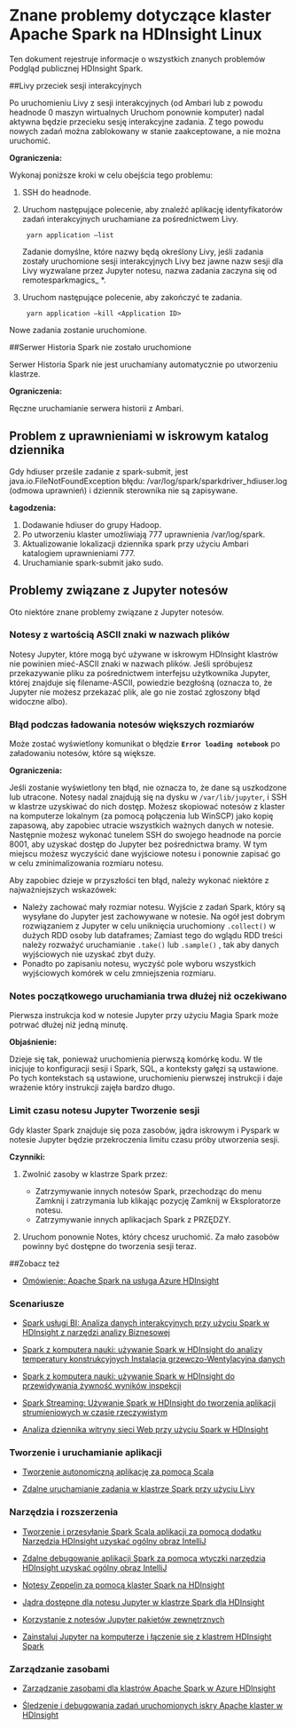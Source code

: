 <properties 
    pageTitle="Znane problemy Spark Apache w HDInsight | Microsoft Azure" 
    description="Znane problemy Spark Apache w HDInsight." 
    services="hdinsight" 
    documentationCenter="" 
    authors="mumian" 
    manager="jhubbard" 
    editor="cgronlun"
    tags="azure-portal"/>

<tags 
    ms.service="hdinsight" 
    ms.workload="big-data" 
    ms.tgt_pltfrm="na" 
    ms.devlang="na" 
    ms.topic="article" 
    ms.date="08/25/2016" 
    ms.author="nitinme"/>

# <a name="known-issues-for-apache-spark-cluster-on-hdinsight-linux"></a>Znane problemy dotyczące klaster Apache Spark na HDInsight Linux

Ten dokument rejestruje informacje o wszystkich znanych problemów Podgląd publicznej HDInsight Spark.  

##<a name="livy-leaks-interactive-session"></a>Livy przeciek sesji interakcyjnych
 
Po uruchomieniu Livy z sesji interakcyjnych (od Ambari lub z powodu headnode 0 maszyn wirtualnych Uruchom ponownie komputer) nadal aktywna będzie przecieku sesję interakcyjne zadania. Z tego powodu nowych zadań można zablokowany w stanie zaakceptowane, a nie można uruchomić.

**Ograniczenia:**

Wykonaj poniższe kroki w celu obejścia tego problemu:

1. SSH do headnode. 
2. Uruchom następujące polecenie, aby znaleźć aplikację identyfikatorów zadań interakcyjnych uruchamiane za pośrednictwem Livy. 

        yarn application –list

    Zadanie domyślne, które nazwy będą określony Livy, jeśli zadania zostały uruchomione sesji interakcyjnych Livy bez jawne nazw sesji dla Livy wyzwalane przez Jupyter notesu, nazwa zadania zaczyna się od remotesparkmagics_ *. 

3. Uruchom następujące polecenie, aby zakończyć te zadania. 

        yarn application –kill <Application ID>

Nowe zadania zostanie uruchomione. 

##<a name="spark-history-server-not-started"></a>Serwer Historia Spark nie zostało uruchomione 

Serwer Historia Spark nie jest uruchamiany automatycznie po utworzeniu klastrze.  

**Ograniczenia:** 

Ręczne uruchamianie serwera historii z Ambari.

## <a name="permission-issue-in-spark-log-directory"></a>Problem z uprawnieniami w iskrowym katalog dziennika 

Gdy hdiuser prześle zadanie z spark-submit, jest java.io.FileNotFoundException błędu: /var/log/spark/sparkdriver_hdiuser.log (odmowa uprawnień) i dziennik sterownika nie są zapisywane. 

**Łagodzenia:**
 
1. Dodawanie hdiuser do grupy Hadoop. 
2. Po utworzeniu klaster umożliwiają 777 uprawnienia /var/log/spark. 
3. Aktualizowanie lokalizacji dziennika spark przy użyciu Ambari katalogiem uprawnieniami 777.  
4. Uruchamianie spark-submit jako sudo.  

## <a name="issues-related-to-jupyter-notebooks"></a>Problemy związane z Jupyter notesów

Oto niektóre znane problemy związane z Jupyter notesów.


### <a name="notebooks-with-non-ascii-characters-in-filenames"></a>Notesy z wartością ASCII znaki w nazwach plików

Notesy Jupyter, które mogą być używane w iskrowym HDInsight klastrów nie powinien mieć-ASCII znaki w nazwach plików. Jeśli spróbujesz przekazywanie pliku za pośrednictwem interfejsu użytkownika Jupyter, której znajduje się filename-ASCII, powiedzie bezgłośną (oznacza to, że Jupyter nie możesz przekazać plik, ale go nie zostać zgłoszony błąd widoczne albo). 

### <a name="error-while-loading-notebooks-of-larger-sizes"></a>Błąd podczas ładowania notesów większych rozmiarów

Może zostać wyświetlony komunikat o błędzie **`Error loading notebook`** po załadowaniu notesów, które są większe.  

**Ograniczenia:**

Jeśli zostanie wyświetlony ten błąd, nie oznacza to, że dane są uszkodzone lub utracone.  Notesy nadal znajdują się na dysku w `/var/lib/jupyter`, i SSH w klastrze uzyskiwać do nich dostęp. Możesz skopiować notesów z klaster na komputerze lokalnym (za pomocą połączenia lub WinSCP) jako kopię zapasową, aby zapobiec utracie wszystkich ważnych danych w notesie. Następnie możesz wykonać tunelem SSH do swojego headnode na porcie 8001, aby uzyskać dostęp do Jupyter bez pośrednictwa bramy.  W tym miejscu możesz wyczyścić dane wyjściowe notesu i ponownie zapisać go w celu zminimalizowania rozmiaru notesu.

Aby zapobiec dzieje w przyszłości ten błąd, należy wykonać niektóre z najważniejszych wskazówek:

* Należy zachować mały rozmiar notesu. Wyjście z zadań Spark, który są wysyłane do Jupyter jest zachowywane w notesie.  Na ogół jest dobrym rozwiązaniem z Jupyter w celu uniknięcia uruchomiony `.collect()` w dużych RDD osoby lub dataframes; Zamiast tego do wglądu RDD treści należy rozważyć uruchamianie `.take()` lub `.sample()` , tak aby danych wyjściowych nie uzyskać zbyt duży.
* Ponadto po zapisaniu notesu, wyczyść pole wyboru wszystkich wyjściowych komórek w celu zmniejszenia rozmiaru.

### <a name="notebook-initial-startup-takes-longer-than-expected"></a>Notes początkowego uruchamiania trwa dłużej niż oczekiwano 

Pierwsza instrukcja kod w notesie Jupyter przy użyciu Magia Spark może potrwać dłużej niż jedną minutę.  

**Objaśnienie:**
 
Dzieje się tak, ponieważ uruchomienia pierwszą komórkę kodu. W tle inicjuje to konfiguracji sesji i Spark, SQL, a konteksty gałęzi są ustawione. Po tych kontekstach są ustawione, uruchomieniu pierwszej instrukcji i daje wrażenie który instrukcji zajęła bardzo długo.

### <a name="jupyter-notebook-timeout-in-creating-the-session"></a>Limit czasu notesu Jupyter Tworzenie sesji

Gdy klaster Spark znajduje się poza zasobów, jądra iskrowym i Pyspark w notesie Jupyter będzie przekroczenia limitu czasu próby utworzenia sesji. 

**Czynniki:** 

1. Zwolnić zasoby w klastrze Spark przez:

    - Zatrzymywanie innych notesów Spark, przechodząc do menu Zamknij i zatrzymania lub klikając pozycję Zamknij w Eksploratorze notesu.
    - Zatrzymywanie innych aplikacjach Spark z PRZĘDZY.

2. Uruchom ponownie Notes, który chcesz uruchomić. Za mało zasobów powinny być dostępne do tworzenia sesji teraz.

##<a name="see-also"></a>Zobacz też

* [Omówienie: Apache Spark na usługa Azure HDInsight](hdinsight-apache-spark-overview.md)

### <a name="scenarios"></a>Scenariusze

* [Spark usługi BI: Analiza danych interakcyjnych przy użyciu Spark w HDInsight z narzędzi analizy Biznesowej](hdinsight-apache-spark-use-bi-tools.md)

* [Spark z komputera nauki: używanie Spark w HDInsight do analizy temperatury konstrukcyjnych Instalacja grzewczo-Wentylacyjna danych](hdinsight-apache-spark-ipython-notebook-machine-learning.md)

* [Spark z komputera nauki: używanie Spark w HDInsight do przewidywania żywność wyników inspekcji](hdinsight-apache-spark-machine-learning-mllib-ipython.md)

* [Spark Streaming: Używanie Spark w HDInsight do tworzenia aplikacji strumieniowych w czasie rzeczywistym](hdinsight-apache-spark-eventhub-streaming.md)

* [Analiza dziennika witryny sieci Web przy użyciu Spark w HDInsight](hdinsight-apache-spark-custom-library-website-log-analysis.md)

### <a name="create-and-run-applications"></a>Tworzenie i uruchamianie aplikacji

* [Tworzenie autonomiczną aplikację za pomocą Scala](hdinsight-apache-spark-create-standalone-application.md)

* [Zdalne uruchamianie zadania w klastrze Spark przy użyciu Livy](hdinsight-apache-spark-livy-rest-interface.md)

### <a name="tools-and-extensions"></a>Narzędzia i rozszerzenia

* [Tworzenie i przesyłanie Spark Scala aplikacji za pomocą dodatku Narzędzia HDInsight uzyskać ogólny obraz IntelliJ](hdinsight-apache-spark-intellij-tool-plugin.md)

* [Zdalne debugowanie aplikacji Spark za pomocą wtyczki narzędzia HDInsight uzyskać ogólny obraz IntelliJ](hdinsight-apache-spark-intellij-tool-plugin-debug-jobs-remotely.md)

* [Notesy Zeppelin za pomocą klaster Spark na HDInsight](hdinsight-apache-spark-use-zeppelin-notebook.md)

* [Jądra dostępne dla notesu Jupyter w klastrze Spark dla HDInsight](hdinsight-apache-spark-jupyter-notebook-kernels.md)

* [Korzystanie z notesów Jupyter pakietów zewnętrznych](hdinsight-apache-spark-jupyter-notebook-use-external-packages.md)

* [Zainstaluj Jupyter na komputerze i łączenie się z klastrem HDInsight Spark](hdinsight-apache-spark-jupyter-notebook-install-locally.md)

### <a name="manage-resources"></a>Zarządzanie zasobami

* [Zarządzanie zasobami dla klastrów Apache Spark w Azure HDInsight](hdinsight-apache-spark-resource-manager.md)

* [Śledzenie i debugowania zadań uruchomionych iskry Apache klaster w HDInsight](hdinsight-apache-spark-job-debugging.md)
